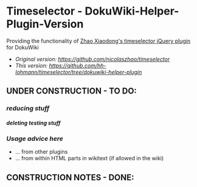 # Timeselector - DokuWiki-Helper-Plugin-Version

Providing the functionality of [Zhao Xiaodong's timeselector jQuery plugin](https://github.com/nicolaszhao/timeselector) for DokuWiki

  * *Original version: https://github.com/nicolaszhao/timeselector*
  * *This version: https://github.com/hh-lohmann/timeselector/tree/dokuwiki-helper-plugin*


## UNDER CONSTRUCTION - TO DO:

### *reducing stuff*

#### *deleting testing stuff*

### *Usage advice here*

  - ... from other plugins
  - ... from within HTML parts in wikitext (if allowed in the wiki)


## CONSTRUCTION NOTES - DONE:
